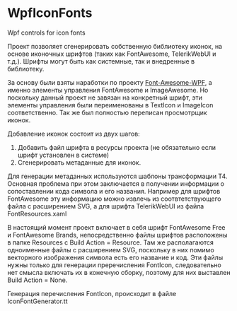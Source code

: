 # WpfIconFonts
Wpf controls for icon fonts

Проект позволяет сгенерировать собственную библиотеку иконок, на основе иконочных шрифтов (таких как FontAwesome, TelerikWebUI и т.д.). Шрифты могут быть как системные, так и внедренные в библиотеку.

За основу были взяты наработки по проекту [Font-Awesome-WPF](https://github.com/charri/Font-Awesome-WPF), а именно элементы управления FontAwesome и ImageAwesome. Но поскольку данный проект не завязан на конкретный шрифт, эти элементы управления были переименованы в TextIcon и ImageIcon соответственно.
Так же был полностью переписан просмотрщик иконок.

Добавление иконок состоит из двух шагов: 
1. Добавить файл шрифта в ресурсы проекта (не обязательно если шрифт установлен в системе)
2. Сгенерировать метаданные для иконок. 

Для генерации метаданных используются шаблоны трансформации T4. Основная проблема при этом заключается в получении информации о сопоставлении кода символа и его названия. 
Например для шрифтов FontAwesome эту информацию можно извлечь из соотвтетствующего файла с расширением SVG, а для шрифта TelerikWebUI из файла FontResources.xaml

В настоящий момент проект включает в себя шрифт FontAwesome Free и FontAwesome Brands, непосредственно файлы шрифтов расположены в папке Resources с Build Action = Resource. Там же располагаются одноименные файлы с расширением SVG, поскольку в них помимо векторного изображения символа есть его название и код. Эти файлы нужны только для генерации преречисления FontIcon, следовательно нет смысла включать их в конечную сборку, поэтому для них выставлен Build Action = None.

Генерация перечисления FontIcon, происходит в файле IconFontGenerator.tt
